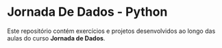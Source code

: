 # Jornada De Dados - Python

Este repositório contém exercícios e projetos desenvolvidos ao longo das aulas do curso **Jornada de Dados**.
